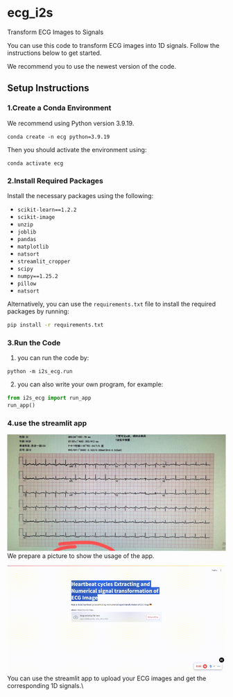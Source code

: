 # ecg_i2s

Transform ECG Images to Signals

You can use this code to transform ECG images into 1D signals. Follow the instructions below to get started.

We recommend you to use the newest version of the code.

## Setup Instructions

### 1.**Create a Conda Environment**

We recommend using Python version 3.9.19.

   ```
conda create -n ecg python=3.9.19
   ```

Then you should activate the environment using:

   ```
conda activate ecg
   ```

### 2.**Install Required Packages**

Install the necessary packages using the following:

   - `scikit-learn==1.2.2`
   - `scikit-image`
   - `unzip`
   - `joblib`
   - `pandas`
   - `matplotlib`
   - `natsort`
   - `streamlit_cropper`
   - `scipy`
   - `numpy==1.25.2`
   - `pillow`
   - `natsort`

   Alternatively, you can use the `requirements.txt` file to install the required packages by running:

   ```bash
pip install -r requirements.txt
   ```

### 3.**Run the Code**

1. you can run the code by:

```
python -m i2s_ecg.run
```

2. you can also write your own program, for example:

```main.py
from i2s_ecg import run_app
run_app()
```

### 4.**use the streamlit app**
![for i2s_ecg](https://github.com/xzxg001/i2s_ecg/blob/main/for%20i2s_ecg.jpg)
We prepare a picture to show the usage of the app.

![i2s_ecg](https://github.com/xzxg001/i2s_ecg/blob/main/i2s_ecg.gif)
You can use the streamlit app to upload your ECG images and get the corresponding 1D signals.\

